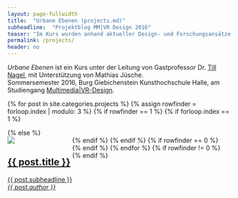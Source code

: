 ```yaml
---
layout: page-fullwidth
title:  "Urbane Ebenen (projects.md)"
subheadline:  "Projektblog MM|VR Design 2016"
teaser: "Im Kurs wurden anhand aktueller Design- und Forschungsansätze der Datenvisualisierung neue Konzepte entwickelt, um Menschen einen visuellen und greifbaren Zugang zur Stadt zu geben. Diese Seite stellt die von den Studierenden gestalteten Projekte vor."
permalink: /projects/
header: no
---
```

*Urbane Ebenen* ist ein Kurs unter der Leitung von Gastprofessor Dr. [Till Nagel][1], mit Unterstützung von Mathias Jüsche.<br/>Sommersemester 2016,  Burg Giebichenstein Kunsthochschule Halle, am Studiengang [Multimedia|VR-Design][2].
<!--more-->

{% for post in site.categories.projects %}
{% assign rowfinder = forloop.index | modulo: 3 %}
{% if rowfinder == 1 %}
  {% if forloop.index == 1 %}
  <div class="row t60">
  {% else %}
  <div class="row">
  {% endif %}
{% endif %}
    <div class="medium-4 columns b30" style="float:left">
        <a href="{{ site.url }}{{ post.url }}">
        <img src="{{ site.urlimg }}/{{post.image.title}}" />
        <h2 class="font-size-h3 t10">{{ post.title }}</h2>
        <p>{{ post.subheadline }}<br/>
          <em>{{ post.author }}</em>
        </p>
        </a>
    </div>
{% if rowfinder == 0 %}
</div>
{% endif %}
{% endfor %}
{% if rowfinder != 0 %}
</div>
{% endif %}



[1]: http://www.tillnagel.com
[2]: http://www.burg-halle.de/design/multimediavr-design/
